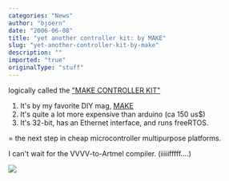 ```yaml
---
categories: "News"
author: "bjoern"
date: "2006-06-08"
title: "yet another controller kit: by MAKE"
slug: "yet-another-controller-kit-by-make"
description: ""
imported: "true"
originalType: "stuff"
---
```



<!--{SPLIT()}-->
logically called the [&quot;MAKE CONTROLLER KIT&quot;](http://makezine.com/controller/)
1. It's by my favorite DIY mag, [MAKE](http://www.makezine.com)
1. It's quite a lot more expensive than arduino (ca 150 us$)
1. It's 32-bit, has an Ethernet interface, and runs freeRTOS.

= the next step in cheap microcontroller multipurpose platforms.

I can't wait for the VVVV-to-Artmel compiler. (iiiiifffff....)
<!--~~~-->

![](kit_controller_tn.jpg)
<!--{SPLIT}-->